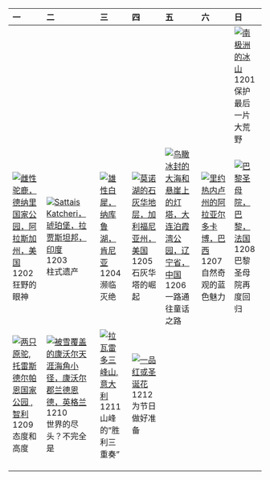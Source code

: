 | 一                                                                                                                                                                                              | 二                                                                                                                                                                                                       | 三                                                                                                                                                                                       | 四                                                                                                                                                                                    | 五                                                                                                                                                                                                             | 六                                                                                                                                                                                              | 日                                                                                                                                                                                                  |
|:-----------------------------------------------------------------------------------------------------------------------------------------------------------------------------------------------|:--------------------------------------------------------------------------------------------------------------------------------------------------------------------------------------------------------|:----------------------------------------------------------------------------------------------------------------------------------------------------------------------------------------|:-------------------------------------------------------------------------------------------------------------------------------------------------------------------------------------|:--------------------------------------------------------------------------------------------------------------------------------------------------------------------------------------------------------------|:-----------------------------------------------------------------------------------------------------------------------------------------------------------------------------------------------|:---------------------------------------------------------------------------------------------------------------------------------------------------------------------------------------------------|
|                                                                                                                                                                                                |                                                                                                                                                                                                         |                                                                                                                                                                                         |                                                                                                                                                                                      |                                                                                                                                                                                                               |                                                                                                                                                                                                | [![](https://www.bing.com/th?id=OHR.IcebergsAntarctica_ZH-CN2942178295_320x240.jpg '南极洲的冰山')](https://www.bing.com/th?id=OHR.IcebergsAntarctica_ZH-CN2942178295_UHD.jpg)<br>1201<br>保护最后一片大荒野      |
| [![](https://www.bing.com/th?id=OHR.SnowMoose_ZH-CN3364979952_320x240.jpg '雌性驼鹿，德纳里国家公园，阿拉斯加州，美国')](https://www.bing.com/th?id=OHR.SnowMoose_ZH-CN3364979952_UHD.jpg)<br>1202<br>狂野的眼神         | [![](https://www.bing.com/th?id=OHR.JaipurFort_ZH-CN3891828158_320x240.jpg 'Sattais Katcheri，琥珀堡，拉贾斯坦邦，印度')](https://www.bing.com/th?id=OHR.JaipurFort_ZH-CN3891828158_UHD.jpg)<br>1203<br>柱式遗产         | [![](https://www.bing.com/th?id=OHR.RhinosKenya_ZH-CN4422118541_320x240.jpg '雄性白犀，纳库鲁湖，肯尼亚')](https://www.bing.com/th?id=OHR.RhinosKenya_ZH-CN4422118541_UHD.jpg)<br>1204<br>濒临灭绝       | [![](https://www.bing.com/th?id=OHR.MonoTufa_ZH-CN4998806540_320x240.jpg '莫诺湖的石灰华地层，加利福尼亚州，美国')](https://www.bing.com/th?id=OHR.MonoTufa_ZH-CN4998806540_UHD.jpg)<br>1205<br>石灰华塔的崛起 | [![](https://www.bing.com/th?id=OHR.GreaterSnow2024_ZH-CN5929129591_320x240.jpg '鸟瞰冰封的大海和悬崖上的灯塔，大连泊霞湾公园，辽宁省，中国')](https://www.bing.com/th?id=OHR.GreaterSnow2024_ZH-CN5929129591_UHD.jpg)<br>1206<br>一路通往童话之路 | [![](https://www.bing.com/th?id=OHR.ArraialdoCabo_ZH-CN6202620711_320x240.jpg '里约热内卢州的阿拉亚尔多卡博，巴西')](https://www.bing.com/th?id=OHR.ArraialdoCabo_ZH-CN6202620711_UHD.jpg)<br>1207<br>自然奇观的蓝色魅力 | [![](https://www.bing.com/th?id=OHR.ReopeningNotreDame_ZH-CN6512133762_320x240.jpg '巴黎圣母院，巴黎，法国')](https://www.bing.com/th?id=OHR.ReopeningNotreDame_ZH-CN6512133762_UHD.jpg)<br>1208<br>巴黎圣母院再度回归 |
| [![](https://www.bing.com/th?id=OHR.GuanacosChile_ZH-CN7011761081_320x240.jpg '两只原驼,托雷斯德尔帕恩国家公园 , 智利')](https://www.bing.com/th?id=OHR.GuanacosChile_ZH-CN7011761081_UHD.jpg)<br>1209<br>态度和高度 | [![](https://www.bing.com/th?id=OHR.CornwallSnow_ZH-CN8407245245_320x240.jpg '被雪覆盖的康沃尔天涯海角小径，康沃尔郡兰德恩德，英格兰')](https://www.bing.com/th?id=OHR.CornwallSnow_ZH-CN8407245245_UHD.jpg)<br>1210<br>世界的尽头？不完全是 | [![](https://www.bing.com/th?id=OHR.DolomitesSky_ZH-CN9299967785_320x240.jpg '拉瓦雷多三峰山,意大利')](https://www.bing.com/th?id=OHR.DolomitesSky_ZH-CN9299967785_UHD.jpg)<br>1211<br>山峰的“胜利三重奏” | [![](https://www.bing.com/th?id=OHR.WildPoinsettia_ZH-CN7984548709_320x240.jpg '一品红或圣诞花')](https://www.bing.com/th?id=OHR.WildPoinsettia_ZH-CN7984548709_UHD.jpg)<br>1212<br>为节日做好准备 |                                                                                                                                                                                                               |                                                                                                                                                                                                |                                                                                                                                                                                                    |
|                                                                                                                                                                                                |                                                                                                                                                                                                         |                                                                                                                                                                                         |                                                                                                                                                                                      |                                                                                                                                                                                                               |                                                                                                                                                                                                |                                                                                                                                                                                                    |
|                                                                                                                                                                                                |                                                                                                                                                                                                         |                                                                                                                                                                                         |                                                                                                                                                                                      |                                                                                                                                                                                                               |                                                                                                                                                                                                |                                                                                                                                                                                                    |
|                                                                                                                                                                                                |                                                                                                                                                                                                         |                                                                                                                                                                                         |                                                                                                                                                                                      |                                                                                                                                                                                                               |                                                                                                                                                                                                |                                                                                                                                                                                                    |
